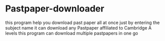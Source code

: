 # Pastpaper-downloader
this program help you download past paper all at once just by entering the subject name it can download any Pastpaper affiliated to Cambridge A levels this program can download multiple pastpapers in one go
